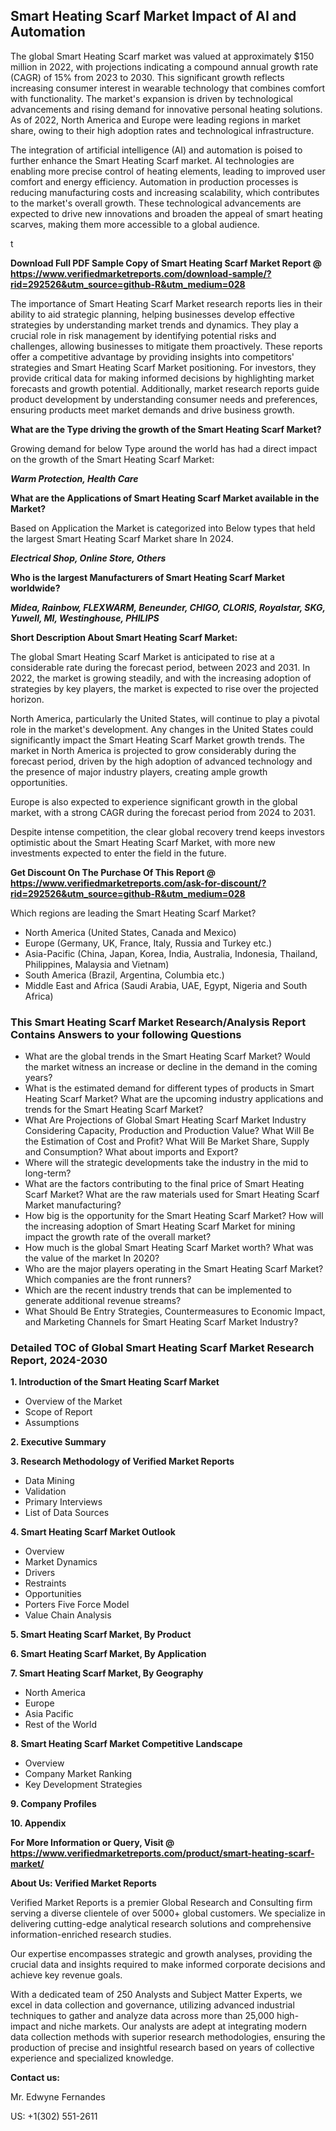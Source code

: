 <h2>Smart Heating Scarf Market Impact of AI and Automation</h2><p>The global Smart Heating Scarf market was valued at approximately $150 million in 2022, with projections indicating a compound annual growth rate (CAGR) of 15% from 2023 to 2030. This significant growth reflects increasing consumer interest in wearable technology that combines comfort with functionality. The market's expansion is driven by technological advancements and rising demand for innovative personal heating solutions. As of 2022, North America and Europe were leading regions in market share, owing to their high adoption rates and technological infrastructure.</p><p>The integration of artificial intelligence (AI) and automation is poised to further enhance the Smart Heating Scarf market. AI technologies are enabling more precise control of heating elements, leading to improved user comfort and energy efficiency. Automation in production processes is reducing manufacturing costs and increasing scalability, which contributes to the market's overall growth. These technological advancements are expected to drive new innovations and broaden the appeal of smart heating scarves, making them more accessible to a global audience.</p>t</p><p id="" class=""><strong>Download Full PDF Sample Copy of Smart Heating Scarf Market Report @ <a href="https://www.verifiedmarketreports.com/download-sample/?rid=292526&utm_source=github-R&utm_medium=028" target="_blank">https://www.verifiedmarketreports.com/download-sample/?rid=292526&utm_source=github-R&utm_medium=028</a></strong></p><p>The importance of&nbsp;Smart Heating Scarf Market research reports lies in their ability to aid strategic planning, helping businesses develop effective strategies by understanding market trends and dynamics. They play a crucial role in risk management by identifying potential risks and challenges, allowing businesses to mitigate them proactively. These reports offer a competitive advantage by providing insights into competitors' strategies and Smart Heating Scarf Market positioning. For investors, they provide critical data for making informed decisions by highlighting market forecasts and growth potential. Additionally, market research reports guide product development by understanding consumer needs and preferences, ensuring products meet market demands and drive business growth.</p><p><strong>What are the&nbsp;Type driving the growth of the Smart Heating Scarf Market?</strong></p><p id="" class="">Growing demand for below Type around the world has had a direct impact on the growth of the Smart Heating Scarf Market:</p><em><strong>Warm Protection, Health Care</strong></em></p><strong>What are the&nbsp;Applications&nbsp;of Smart Heating Scarf Market available in the Market?</strong></p><p id="" class="">Based on Application the Market is categorized into Below types that held the largest Smart Heating Scarf Market share In 2024.</p><em><strong>Electrical Shop, Online Store, Others</strong></em></p><strong>Who is the largest Manufacturers of Smart Heating Scarf Market worldwide?</strong></p><p><em><strong>Midea, Rainbow, FLEXWARM, Beneunder, CHIGO, CLORIS, Royalstar, SKG, Yuwell, MI, Westinghouse, PHILIPS</strong></em></p><p id="" class=""><strong>Short Description About Smart Heating Scarf Market:</strong></p><p>The global Smart Heating Scarf Market is anticipated to rise at a considerable rate during the forecast period, between 2023 and 2031. In 2022, the market is growing steadily, and with the increasing adoption of strategies by key players, the market is expected to rise over the projected horizon.</p><p>North America, particularly the United States, will continue to play a pivotal role in the market's development. Any changes in the United States could significantly impact the Smart Heating Scarf Market growth trends. The market in North America is projected to grow considerably during the forecast period, driven by the high adoption of advanced technology and the presence of major industry players, creating ample growth opportunities.</p><p>Europe is also expected to experience significant growth in the global market, with a strong CAGR during the forecast period from 2024 to 2031.</p><p>Despite intense competition, the clear global recovery trend keeps investors optimistic about the Smart Heating Scarf Market, with more new investments expected to enter the field in the future.</p><p id="" class=""><strong>Get Discount On The Purchase Of This Report @ <a href="https://www.verifiedmarketreports.com/ask-for-discount/?rid=292526&utm_source=github-R&utm_medium=028" target="_blank">https://www.verifiedmarketreports.com/ask-for-discount/?rid=292526&utm_source=github-R&utm_medium=028</a></strong></p>Which regions are leading the Smart Heating Scarf Market?</p><ul><li>North America (United States, Canada and Mexico)</li><li>Europe (Germany, UK, France, Italy, Russia and Turkey etc.)</li><li>Asia-Pacific (China, Japan, Korea, India, Australia, Indonesia, Thailand, Philippines, Malaysia and Vietnam)</li><li>South America (Brazil, Argentina, Columbia etc.)</li><li>Middle East and Africa (Saudi Arabia, UAE, Egypt, Nigeria and South Africa)</li></ul><h3 id="" class="">This Smart Heating Scarf Market Research/Analysis Report Contains Answers to your following Questions</h3><ul><li>What are the global trends in the Smart Heating Scarf Market? Would the market witness an increase or decline in the demand in the coming years?</li><li>What is the estimated demand for different types of products in Smart Heating Scarf Market? What are the upcoming industry applications and trends for the Smart Heating Scarf Market?</li><li>What Are Projections of Global Smart Heating Scarf Market Industry Considering Capacity, Production and Production Value? What Will Be the Estimation of Cost and Profit? What Will Be Market Share, Supply and Consumption? What about imports and Export?</li><li>Where will the strategic developments take the industry in the mid to long-term?</li><li>What are the factors contributing to the final price of Smart Heating Scarf Market? What are the raw materials used for Smart Heating Scarf Market manufacturing?</li><li>How big is the opportunity for the Smart Heating Scarf Market? How will the increasing adoption of Smart Heating Scarf Market for mining impact the growth rate of the overall market?</li><li>How much is the global Smart Heating Scarf Market worth? What was the value of the market In 2020?</li><li>Who are the major players operating in the Smart Heating Scarf Market? Which companies are the front runners?</li><li>Which are the recent industry trends that can be implemented to generate additional revenue streams?</li><li>What Should Be Entry Strategies, Countermeasures to Economic Impact, and Marketing Channels for Smart Heating Scarf Market Industry?</li></ul><h3 id="" class="">Detailed TOC of Global Smart Heating Scarf Market Research Report, 2024-2030</h3><p id="" class=""><strong>1. Introduction of the Smart Heating Scarf Market</strong></p><ul><li>Overview of the Market</li><li>Scope of Report</li><li>Assumptions</li></ul><p id="" class=""><strong>2. Executive Summary</strong></p><p id="" class=""><strong>3. Research Methodology of Verified Market Reports</strong></p><ul><li>Data Mining</li><li>Validation</li><li>Primary Interviews</li><li>List of Data Sources</li></ul><p id="" class=""><strong>4. Smart Heating Scarf Market Outlook</strong></p><ul><li>Overview</li><li>Market Dynamics</li><li>Drivers</li><li>Restraints</li><li>Opportunities</li><li>Porters Five Force Model</li><li>Value Chain Analysis</li></ul><p id="" class=""><strong>5. Smart Heating Scarf Market, By Product</strong></p><p id="" class=""><strong>6. Smart Heating Scarf Market, By Application</strong></p><p id="" class=""><strong>7. Smart Heating Scarf Market, By Geography</strong></p><ul><li>North America</li><li>Europe</li><li>Asia Pacific</li><li>Rest of the World</li></ul><p id="" class=""><strong>8. Smart Heating Scarf Market Competitive Landscape</strong></p><ul><li>Overview</li><li>Company Market Ranking</li><li>Key Development Strategies</li></ul><p id="" class=""><strong>9. Company Profiles</strong></p><p id="" class=""><strong>10. Appendix</strong></p><p id="" class=""><strong>For More Information or Query, Visit @ <a href="https://www.verifiedmarketreports.com/product/smart-heating-scarf-market/" target="_blank">https://www.verifiedmarketreports.com/product/smart-heating-scarf-market/</a></strong></p><p id="" class=""><strong>About Us: Verified Market Reports</strong></p><p id="" class="">Verified Market Reports is a premier Global Research and Consulting firm serving a diverse clientele of over 5000+ global customers. We specialize in delivering cutting-edge analytical research solutions and comprehensive information-enriched research studies.</p><p id="" class="">Our expertise encompasses strategic and growth analyses, providing the crucial data and insights required to make informed corporate decisions and achieve key revenue goals.</p><p id="" class="">With a dedicated team of 250 Analysts and Subject Matter Experts, we excel in data collection and governance, utilizing advanced industrial techniques to gather and analyze data across more than 25,000 high-impact and niche markets. Our analysts are adept at integrating modern data collection methods with superior research methodologies, ensuring the production of precise and insightful research based on years of collective experience and specialized knowledge.</p><p id="" class=""><strong>Contact us:</strong></p><p id="" class="">Mr. Edwyne Fernandes</p><p id="" class="">US: +1(302) 551-2611</p>